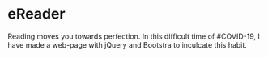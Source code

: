 # eReader
 Reading moves you towards perfection. In this difficult time of #COVID-19, I have made a web-page with jQuery and Bootstra to inculcate this habit.
